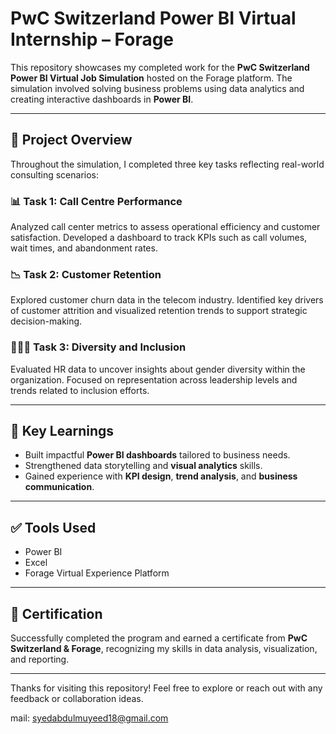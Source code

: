 # PwC Switzerland Power BI Virtual Internship – Forage

This repository showcases my completed work for the **PwC Switzerland Power BI Virtual Job Simulation** hosted on the Forage platform. The simulation involved solving business problems using data analytics and creating interactive dashboards in **Power BI**.

---

## 🚀 Project Overview

Throughout the simulation, I completed three key tasks reflecting real-world consulting scenarios:

### 📊 Task 1: Call Centre Performance
Analyzed call center metrics to assess operational efficiency and customer satisfaction. Developed a dashboard to track KPIs such as call volumes, wait times, and abandonment rates.

### 📉 Task 2: Customer Retention
Explored customer churn data in the telecom industry. Identified key drivers of customer attrition and visualized retention trends to support strategic decision-making.

### 🧑‍🤝‍🧑 Task 3: Diversity and Inclusion
Evaluated HR data to uncover insights about gender diversity within the organization. Focused on representation across leadership levels and trends related to inclusion efforts.

---

## 🧠 Key Learnings

- Built impactful **Power BI dashboards** tailored to business needs.
- Strengthened data storytelling and **visual analytics** skills.
- Gained experience with **KPI design**, **trend analysis**, and **business communication**.

---

## ✅ Tools Used

- Power BI
- Excel
- Forage Virtual Experience Platform

---

## 📜 Certification

Successfully completed the program and earned a certificate from **PwC Switzerland & Forage**, recognizing my skills in data analysis, visualization, and reporting.

---

Thanks for visiting this repository! Feel free to explore or reach out with any feedback or collaboration ideas.

mail: syedabdulmuyeed18@gmail.com
